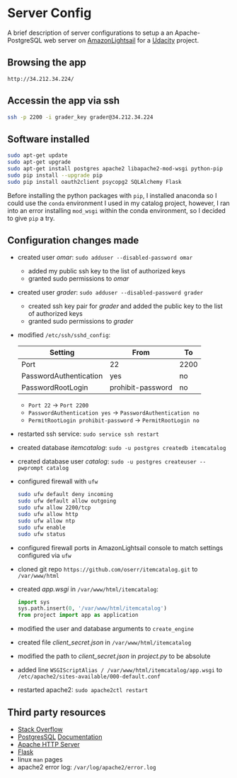 # Server Config

A brief description of server configurations to setup a an Apache-PostgreSQL web server on [AmazonLightsail][1] for a [Udacity][2] project.

## Browsing the app

```
http://34.212.34.224/
```

## Accessin the app via ssh

```bash
ssh -p 2200 -i grader_key grader@34.212.34.224
```

## Software installed

```bash
sudo apt-get update
sudo apt-get upgrade
sudo apt-get install postgres apache2 libapache2-mod-wsgi python-pip
sudo pip install --upgrade pip
sudo pip install oauth2client psycopg2 SQLAlchemy Flask
```

Before installing the python packages with `pip`, I installed anaconda so I could use the `conda` environment I used in my catalog project, however, I ran into an error installing `mod_wsgi` within the conda environment, so I decided to give `pip` a try.

## Configuration changes made

* created user *omar*: `sudo adduser --disabled-password omar`
    * added my public ssh key to the list of authorized keys
    * granted sudo permissions to *omar*
* created user *grader*: `sudo adduser --disabled-password grader`
    * created ssh key pair for *grader* and added the public key to the list of authorized keys
    * granted sudo permissions to *grader*
* modified `/etc/ssh/sshd_config`:

    | Setting                | From              | To  |
    | ---------------------- | ----------------- | --- |
    | Port                   | 22                | 2200|
    | PasswordAuthentication | yes               | no  |
    | PasswordRootLogin      | prohibit-password | no  |
    * `Port 22` -> `Port 2200`
    * `PasswordAuthentication yes` -> `PasswordAuthentication no`
    * `PermitRootLogin prohibit-password` -> `PermitRootLogin no`
* restarted ssh service: `sudo service ssh restart`
* created database *itemcatalog*: `sudo -u postgres createdb itemcatalog`
* created database user *catalog*: `sudo -u postgres createuser --pwprompt catalog`
* configured firewall with `ufw`
    ```bash
    sudo ufw default deny incoming
    sudo ufw default allow outgoing
    sudo ufw allow 2200/tcp
    sudo ufw allow http
    sudo ufw allow ntp
    sudo ufw enable
    sudo ufw status
    ```
* configured firewall ports in AmazonLightsail console to match settings configured via `ufw`
* cloned git repo `https://github.com/oserr/itemcatalog.git` to `/var/www/html`
* created *app.wsgi* in `/var/www/html/itemcatalog`:
    ```python
    import sys
    sys.path.insert(0, '/var/www/html/itemcatalog')
    from project import app as application
    ```
* modified the user and database arguments to `create_engine`
* created file *client_secret.json* in `/var/www/html/itemcatalog`
* modified the path to *client_secret.json* in *project.py* to be absolute
* added line `WSGIScriptAlias / /var/www/html/itemcatalog/app.wsgi` to `/etc/apache2/sites-available/000-default.conf`
* restarted apache2: `sudo apache2ctl restart`

## Third party resources

* [Stack Overflow][3]
* [PostgresSQL][4] [Documentation][5]
* [Apache HTTP Server][6]
* [Flask][7]
* linux `man` pages
* apache2 error log: `/var/log/apache2/error.log`

[1]: https://amazonlightsail.com/
[2]: https://www.udacity.com/
[3]: https://stackoverflow.com/
[4]: https://www.postgresql.org/
[5]: https://www.postgresql.org/docs/current/static/index.html
[6]: https://httpd.apache.org/
[7]: http://flask.pocoo.org/docs/0.12/deploying/mod_wsgi
